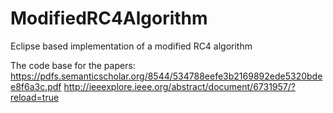 # ModifiedRC4Algorithm
Eclipse based implementation of a modified RC4 algorithm

The code base for the papers: 
https://pdfs.semanticscholar.org/8544/534788eefe3b2169892ede5320bdee8f6a3c.pdf
http://ieeexplore.ieee.org/abstract/document/6731957/?reload=true
